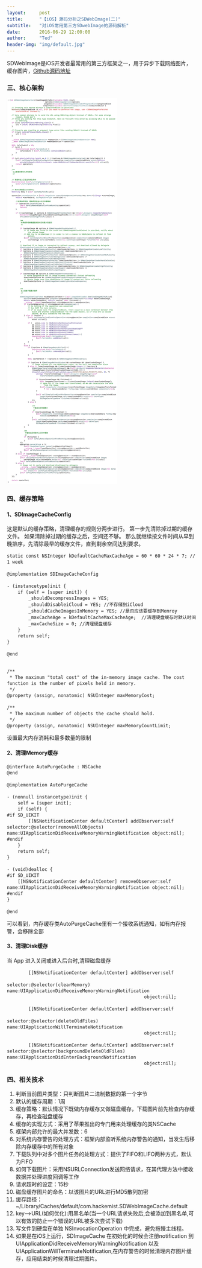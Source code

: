 ```yaml
---
layout:     post
title:      "【iOS】源码分析之SDWebImage(二)"
subtitle:   "对iOS常用第三方SDwebImage的源码解析"
date:       2016-06-29 12:00:00
author:     "Ted"
header-img: "img/default.jpg"
---
```


SDWebImage是iOS开发者最常用的第三方框架之一，用于异步下载网络图片，缓存图片，[Github源码地址](https://github.com/rs/SDWebImage)

### 三、核心架构

![](/img/SDWebImage/00.png)

### 四、缓存策略

#### 1、SDImageCacheConfig

这是默认的缓存策略，清理缓存的规则分两步进行。 第一步先清除掉过期的缓存文件。 如果清除掉过期的缓存之后，空间还不够。 那么就继续按文件时间从早到晚排序，先清除最早的缓存文件，直到剩余空间达到要求。

```
static const NSInteger kDefaultCacheMaxCacheAge = 60 * 60 * 24 * 7; // 1 week

@implementation SDImageCacheConfig

- (instancetype)init {
    if (self = [super init]) {
        _shouldDecompressImages = YES; 
        _shouldDisableiCloud = YES; //不存储到iCloud
        _shouldCacheImagesInMemory = YES; //是否应该要缓存到Memroy
        _maxCacheAge = kDefaultCacheMaxCacheAge;  //清理硬盘缓存时默认时间
        _maxCacheSize = 0; //清理硬盘缓存
    }
    return self;
}

@end
```

```

/**
 * The maximum "total cost" of the in-memory image cache. The cost function is the number of pixels held in memory.
 */
@property (assign, nonatomic) NSUInteger maxMemoryCost;

/**
 * The maximum number of objects the cache should hold.
 */
@property (assign, nonatomic) NSUInteger maxMemoryCountLimit;
```

设置最大内存消耗和最多数量的限制

#### 2、清理Memory缓存

```
@interface AutoPurgeCache : NSCache
@end

@implementation AutoPurgeCache

- (nonnull instancetype)init {
    self = [super init];
    if (self) {
#if SD_UIKIT
        [[NSNotificationCenter defaultCenter] addObserver:self selector:@selector(removeAllObjects) name:UIApplicationDidReceiveMemoryWarningNotification object:nil];
#endif
    }
    return self;
}

- (void)dealloc {
#if SD_UIKIT
    [[NSNotificationCenter defaultCenter] removeObserver:self name:UIApplicationDidReceiveMemoryWarningNotification object:nil];
#endif
}

@end
```

可以看到，内存缓存类AutoPurgeCache里有一个接收系统通知，如有内存报警，会移除全部

#### 3、清理Disk缓存

当 App 进入关闭或进入后台时,清理磁盘缓存

```
        [[NSNotificationCenter defaultCenter] addObserver:self
                                                 selector:@selector(clearMemory)                                                    name:UIApplicationDidReceiveMemoryWarningNotification
                                                   object:nil];

        [[NSNotificationCenter defaultCenter] addObserver:self
                                                 selector:@selector(deleteOldFiles)                                                     name:UIApplicationWillTerminateNotification
                                                   object:nil];

        [[NSNotificationCenter defaultCenter] addObserver:self                                                selector:@selector(backgroundDeleteOldFiles)                                                    name:UIApplicationDidEnterBackgroundNotification
                                                   object:nil];
```



### 四、相关技术

1. 判断当前图片类型：只判断图片二进制数据的第一个字节
2. 默认的缓存周期：1周
3. 缓存策略：默认情况下既做内存缓存又做磁盘缓存，下载图片前先检查内存缓存，再检查磁盘缓存
4. 缓存的实现方式：采用了苹果推出的专门用来处理缓存的类NSCache
5. 框架内部允许的最大并发数：6
6. 对系统内存警告的处理方式：框架内部监听系统内存警告的通知，当发生后移除内存缓存中的所有对象
7. 下载队列中对多个图片任务的处理方式：提供了FIFO和LIFO两种方式，默认为FIFO
8. 如何下载图片：采用NSURLConnection发送网络请求，在其代理方法中接收数据并处理进度回调等工作
9. 请求超时的设定：15秒
10. 磁盘缓存图片的命名：以该图片的URL进行MD5散列加密
11. 缓存路径：~/Library/Caches/default/com.hackemist.SDWebImageCache.default
12. key—–>URL(如何优化):用黑名单(当一个URL请求失败后,会被添加到黑名单,可以有效的防止一个错误的URL被多次尝试下载)
13. 写文件到硬盘在单独 NSInvocationOperation 中完成，避免拖慢主线程。
14. 如果是在iOS上运行，SDImageCache 在初始化的时候会注册notification 到 UIApplicationDidReceiveMemoryWarningNotification 以及  UIApplicationWillTerminateNotification,在内存警告的时候清理内存图片缓存，应用结束的时候清理过期图片。